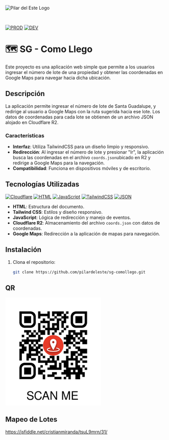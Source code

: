 ![Pilar del Este Logo](https://i.imgur.com/PZrOpqH.png)

<br/>

[![PROD](https://img.shields.io/badge/Production-e8665d?logo=icloud&logoColor=fff)](https://app.sg-comollego.ar)
[![DEV](https://img.shields.io/badge/Development-3693F3?logo=icloud&logoColor=fff)](https://develop.sg-comollego.pages.dev)

# 🗺️ SG - Como Llego

Este proyecto es una aplicación web simple que permite a los usuarios ingresar el número de lote de una propiedad y obtener las coordenadas en Google Maps para navegar hacia dicha ubicación.

## Descripción

La aplicación permite ingresar el número de lote de Santa Guadalupe, y redirige al usuario a Google Maps con la ruta sugerida hacia ese lote. Los datos de coordenadas para cada lote se obtienen de un archivo JSON alojado en Cloudflare R2.

### Características

- **Interfaz**: Utiliza TailwindCSS para un diseño limpio y responsivo.
- **Redirección**: Al ingresar el número de lote y presionar "Ir", la aplicación busca las coordenadas en el archivo `coords.json`ubicado en R2 y redirige a Google Maps para la navegación.
- **Compatibilidad**: Funciona en dispositivos móviles y de escritorio.

## Tecnologías Utilizadas

[![Cloudflare](https://img.shields.io/badge/Cloudflare-F38020?logo=Cloudflare&logoColor=white)](#)
[![HTML](https://img.shields.io/badge/HTML-%23E34F26.svg?logo=html5&logoColor=white)](#)
[![JavaScript](https://img.shields.io/badge/JavaScript-F7DF1E?logo=javascript&logoColor=000)](#)
[![TailwindCSS](https://img.shields.io/badge/Tailwind%20CSS-%2338B2AC.svg?logo=tailwind-css&logoColor=white)](#)
[![JSON](https://img.shields.io/badge/JSON-000?logo=json&logoColor=fff)](#)

- **HTML**: Estructura del documento.
- **Tailwind CSS**: Estilos y diseño responsivo.
- **JavaScript**: Lógica de redirección y manejo de eventos.
- **Cloudflare R2**: Almacenamiento del archivo `coords.json` con datos de coordenadas.
- **Google Maps**: Redirección a la aplicación de mapas para navegación.

## Instalación

1. Clona el repositorio:
   ```bash
   git clone https://github.com/pilardeleste/sg-comollego.git
   ```

## QR

<img src="assets/qr.png" width="300"/>

## Mapeo de Lotes

https://jsfiddle.net/cristianmiranda/tsuL9mrn/31/
